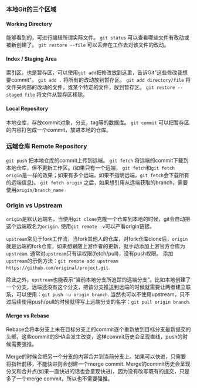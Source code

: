### 本地Git的三个区域

#### Working Directory
能够看到的，可进行编辑所谓实际文件。
`git status` 可以查看哪些文件有改动或被新创建了。
`git restore --file` 可以丢弃在工作去对该文件的改动。

#### Index / Staging Area
索引区，也是暂存区，可以使用`git add`把修改放到这里，告诉Git"这些修改我想要commit"。
`git add .` 将所有的改动放到暂存区。
`git add directory/file` 将文件夹内部的改动的文件，或某个特定的文件，放到暂存区。
`git restore --staged file` 将文件从暂存区移除。

#### Local Repository
本地仓库，存放commit对象，分支，tag等的数据库。
`git commit` 可以把暂存区的内容打包成一个commit，放进本地的仓库。

### 远端仓库 Remote Repository
`git push` 把本地仓库的commit上传到远端。
`git fetch` 将远端的commit下载到本地仓库，但不更新工作区。(如果只有一个远端， `git fetch`和`git fetch origin`是一样的效果；如果有多个远端，如果不指明远端，`git fetch`会下载所有的远端信息)。
`git fetch origin` 之后，如果想引用从远端获取的branch，需要使用`origin/branch_name`

### Origin vs Upstream
`origin`是默认远端名，当使用`git clone`克隆一个仓库到本地的时候，git会自动把这个远端取名为`origin`. 使用`git remote -v`可以产看origin链接。

`upstream`常见于fork工作流，当fork其他人的仓库，对fork仓库clone后，`origin`就是远端的fork仓库，如果想跟随上游作者的更新，就手动添加上游官方仓库为`upstream`. 通常对`upstream`只有读权限(fetch/pull)，没有push权限。
添加`upstream`的示例方法：`git remote add upstream https://github.com/original/project.git`.

除此之外，`upstream`也能表示“当前本地分支所追踪的远端分支”。比如本地创建了一个分支，远端还没有这个分支，把该分支推送到远端的时候就需要让两者建立联系，可以使用：`git push -u origin branch`. 当然也可以不使用upstream，只不过后续使用push/pull的时候就得写上远端分支的名字：`git pull origin branch`.

#### Merge vs Rebase
Rebase会将本分支上未在目标分支上的commit逐个重新放到目标分支最新提交的头部，这些commit的SHA会发生改变，这样commit历史会呈现直线，push的时候需要强推。

Merge的时候会把另一个分支的内容合并到当前分支上。如果可以快进，只需要将指针前移，不能快进则会创建一个merge commit. 
Merge的commit历史会呈现分叉和合并点(如果一直快进的话也会呈现快进)，因为没有改写既有的提交，只是多了一个merge commit，所以也不需要强推。

